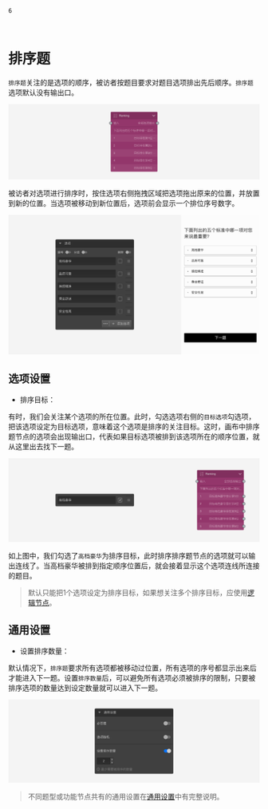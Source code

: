 ```index
6
```

```tag

```

```summary

```
# 排序题

`排序题`关注的是选项的顺序，被访者按题目要求对题目选项排出先后顺序。`排序题`选项默认没有输出口。

<img src='../assets/questionnaireNodes/06rank/node.png'>

被访者对选项进行排序时，按住选项右侧拖拽区域把选项拖出原来的位置，并放置到新的位置。当选项被移动到新位置后，选项前会显示一个排位序号数字。

<img src='../assets/questionnaireNodes/06rank/section.png'>

## 选项设置

+ 排序目标：

有时，我们会关注某个选项的所在位置。此时，勾选选项右侧的`目标选项`勾选项，把该选项设定为目标选项，意味着这个选项是排序的关注目标。这时，画布中排序题节点的选项会出现输出口，代表如果目标选项被排到该选项所在的顺序位置，就从这里出去找下一题。

<img src='../assets/questionnaireNodes/06rank/target.png'>

如上图中，我们勾选了`高档豪华`为排序目标，此时排序排序题节点的选项就可以输出连线了。当高档豪华被排到指定顺序位置后，就会接着显示这个选项连线所连接的题目。

> 默认只能把1个选项设定为排序目标，如果想关注多个排序目标，应使用[逻辑节点](../toolsNodes/01logic.md)。

## 通用设置

+ 设置排序数量：

默认情况下，`排序题`要求所有选项都被移动过位置，所有选项的序号都显示出来后才能进入下一题。设置`排序数量`后，可以避免所有选项必须被排序的限制，只要被排序选项的数量达到设定数量就可以进入下一题。

<img src='../assets/questionnaireNodes/06rank/common.png'>

> 不同题型或功能节点共有的通用设置在[通用设置](../../11nodeSettings/concept.md)中有完整说明。
